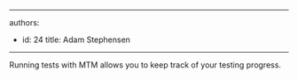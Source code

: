 

---
authors:
  - id: 24
    title: Adam Stephensen
---




<span class='intro'> Running tests with MTM allows you to keep track of your testing progress. </span>




